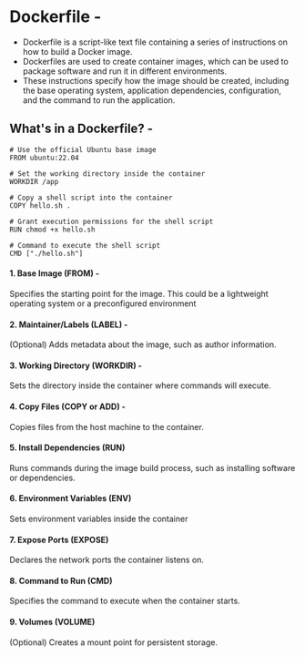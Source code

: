 # Dockerfile -
- Dockerfile is a script-like text file containing a series of instructions on how to build a Docker image.
- Dockerfiles are used to create container images, which can be used to package software and run it in different environments.
- These instructions specify how the image should be created, including the base operating system, application dependencies, configuration, and the command to run the application.

## What's in a Dockerfile? -
    # Use the official Ubuntu base image
    FROM ubuntu:22.04
    
    # Set the working directory inside the container
    WORKDIR /app
    
    # Copy a shell script into the container
    COPY hello.sh .
    
    # Grant execution permissions for the shell script
    RUN chmod +x hello.sh
    
    # Command to execute the shell script
    CMD ["./hello.sh"]

#### 1. Base Image (FROM) -
Specifies the starting point for the image. This could be a lightweight operating system or a preconfigured environment

#### 2. Maintainer/Labels (LABEL) -
(Optional) Adds metadata about the image, such as author information.

#### 3. Working Directory (WORKDIR) -
Sets the directory inside the container where commands will execute.

#### 4. Copy Files (COPY or ADD) -
Copies files from the host machine to the container.

#### 5. Install Dependencies (RUN)
Runs commands during the image build process, such as installing software or dependencies.

#### 6. Environment Variables (ENV)
Sets environment variables inside the container

#### 7. Expose Ports (EXPOSE)
Declares the network ports the container listens on.

#### 8. Command to Run (CMD)
Specifies the command to execute when the container starts.

#### 9. Volumes (VOLUME)
(Optional) Creates a mount point for persistent storage.
